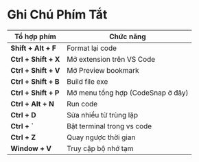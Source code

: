 # Ghi Chú Phím Tắt

| Tổ hợp phím         | Chức năng                         |
|---------------------|-----------------------------------|
| **Shift + Alt + F** | Format lại code  |
| **Ctrl + Shift + X**| Mở extension trên VS Code            |
| **Ctrl + Shift + V**| Mở Preview bookmark         |
| **Ctrl + Shift + B**| Build file exe         |
| **Ctrl + Shift + P**| Mở menu tổng hợp (CodeSnap ở đây)         |
| **Ctrl + Alt + N**  | Run code                       |
| **Ctrl + D**        | Sửa nhiều từ trùng lặp                |
| **Ctrl + `**        | Bật terminal trong vs code                |
| **Ctrl + Z**        | Quay ngược thời gian                |
| **Window + V**      | Truy cập bộ nhớ tạm
